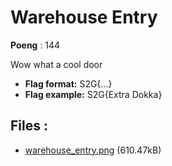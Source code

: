 # Warehouse Entry
**Poeng** : 144

Wow what a cool door


- **Flag format:** S2G{...}
- **Flag example:** S2G{Extra Dokka}

## Files : 

 - [warehouse_entry.png](./warehouse_entry.png) (610.47kB)